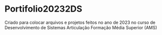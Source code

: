 # Portifolio20232DS
Criado para colocar arquivos e projetos feitos no ano de 2023 no curso de Desenvolvimento de Sistemas Articulação Formação Média Superior (AMS)
